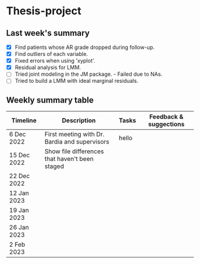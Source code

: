 # Thesis-project

## Last week's summary

- [x] Find patients whose AR grade dropped during follow-up.
- [x] Find outliers of each variable.
- [x] Fixed errors when using 'xyplot'.
- [x] Residual analysis for LMM.
- [ ] Tried joint modeling in the JM package. - Failed due to NAs.
- [ ] Tried to build a LMM with ideal marginal residuals.

## Weekly summary table

| Timeline | Description | Tasks | Feedback & suggections |
| --- | --- | --- | --- |
| 6 Dec 2022 | First meeting with Dr. Bardia and supervisors | hello |
| 15 Dec 2022 | Show file differences that haven't been staged |
| 22 Dec 2022 | | |
| 12 Jan 2023 | | |
| 19 Jan 2023 | | |
| 26 Jan 2023 | | |
| 2 Feb 2023 | | |

